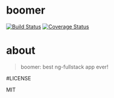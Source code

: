 # boomer
[![Build Status](https://secure.travis-ci.org/ninnemana/boomer.png?branch=master)](https://travis-ci.org/ninnemana/boomer)
[![Coverage Status](https://coveralls.io/repos/ninnemana/boomer/badge.svg?branch=master)](https://coveralls.io/r/ninnemana/boomer/?branch=master)

# about

> boomer: best ng-fullstack app ever!

#LICENSE

MIT
